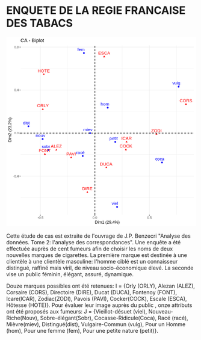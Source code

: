 # ENQUETE DE LA REGIE FRANCAISE DES TABACS

![CA](CA_biplot.png "Title")

Cette étude de cas est extraite de l'ouvrage de J.P. Benzecri "Analyse des données. Tome 2: l'analyse des
correspondances". Une enquête a été effectuée auprès de cent fumeurs afin de choisir les noms de deux
nouvelles marques de cigarettes. La première marque est destinée à une clientèle à une clientèle masculine:
l'homme ciblé est un connaisseur distingué, raffiné mais viril, de niveau socio-économique élevé. La seconde
vise un public féminin, élégant, assuré, dynamique.


Douze marques possibles ont été retenues:
I = {Orly (ORLY), Alezan (ALEZ), Corsaire (CORS), Directoire (DIRE), Ducat (DUCA), Fontenoy (FONT),
Icare(ICAR), Zodiac(ZODI), Pavois (PAVI), Cocker(COCK), Escale (ESCA), Hôtesse (HOTE)}.
Pour évaluer leur image auprès du public , onze attributs ont été proposés aux fumeurs:
J = {Vieillot-désuet (viel), Nouveau-Riche(Nouv), Sobre-élégant(Sobr), Cocasse-Ridicule(Coca), Racé (racé),
Mièvre(miev), Distingué(dist), Vulgaire-Commun (vulg), Pour un Homme (hom), Pour une femme (fem), Pour
une petite nature (petit)}.
